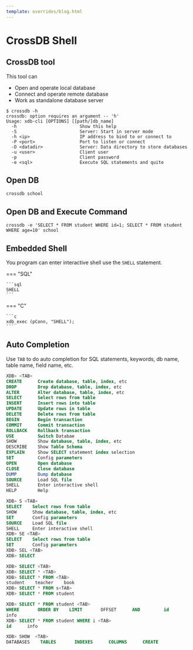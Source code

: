 ```yaml
---
template: overrides/blog.html
---
```


# CrossDB Shell

## CrossDB tool

This tool can

- Open and operate local database
- Connect and operate remote database
- Work as standalone database server

```
$ crossdb -h
crossdb: option requires an argument -- 'h'
Usage: xdb-cli [OPTIONS] [[path/]db_name]
  -h                        Show this help
  -S                        Server: Start in server mode
  -h <ip>                   IP address to bind to or connect to
  -P <port>                 Port to listen or connect
  -D <datadir>              Server: Data directory to store databases
  -u <user>                 Client user
  -p              			Client password
  -e <sql>                  Execute SQL statements and quite
```

## Open DB

```
crossdb school
```

## Open DB and Execute Command

```
crossdb -e 'SELECT * FROM student WHERE id=1; SELECT * FROM student WHERE age=10' school
```

## Embedded Shell

You program can enter interactive shell use the `SHELL` statement.

=== "SQL"

	```sql
	SHELL
	```

=== "C"

	```c
	xdb_exec (pConn, "SHELL");
	```

## Auto Completion

Use `TAB` to do auto completion for SQL statements, keywords, db name, table name, field name, etc.

```sql
XDB> <TAB>
CREATE      Create database, table, index, etc
DROP        Drop database, table, index, etc
ALTER       Alter database, table, index, etc
SELECT      Select rows from table
INSERT      Insert rows into table
UPDATE      Update rows in table
DELETE      Delete rows from table
BEGIN       Begin transaction
COMMIT      Commit transaction
ROLLBACK    Rollback transaction
USE         Switch Databae
SHOW        Show database, table, index, etc
DESCRIBE    Show Table Schema
EXPLAIN     Show SELECT statement index selection
SET         Config parameters
OPEN        Open database
CLOSE       Close database
DUMP        Dump database
SOURCE      Load SQL file
SHELL       Enter interactive shell
HELP        Help
```

```sql
XDB> S <TAB>
SELECT    Select rows from table
SHOW      Show database, table, index, etc
SET       Config parameters
SOURCE    Load SQL file
SHELL     Enter interactive shell
XDB> SE <TAB>
SELECT    Select rows from table
SET       Config parameters
XDB> SEL <TAB>
XDB> SELECT
```

```sql
XDB> SELECT <TAB>
XDB> SELECT * <TAB>
XDB> SELECT * FROM <TAB>
student    teacher    book
XDB> SELECT * FROM s<TAB>
XDB> SELECT * FROM student
```

```sql
XDB> SELECT * FROM student <TAB>
WHERE       ORDER BY    LIMIT       OFFSET      AND         id          name        age         class       score
info
XDB> SELECT * FROM student WHERE i <TAB>
id      info
```

```sql
XDB> SHOW  <TAB>
DATABASES    TABLES       INDEXES      COLUMNS      CREATE
```
